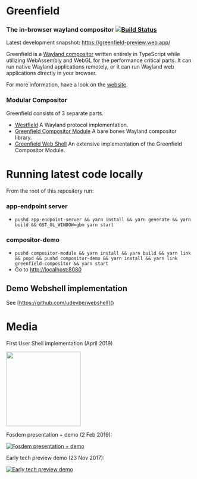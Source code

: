 # Greenfield

### The in-browser wayland compositor [![Build Status](https://travis-ci.org/udevbe/greenfield.svg)](https://travis-ci.org/udevbe/greenfield)

Latest development snapshot: https://greenfield-preview.web.app/

Greenfield is a [Wayland compositor](https://en.wikipedia.org/wiki/Wayland_%28display_server_protocol%29) written
entirely in TypeScript while utilizing WebAssembly and WebGL for the performance critical parts. It can run native
Wayland applications remotely, or it can run Wayland web applications directly in your browser.

For more information, have a look on the [website](https://greenfield.app).

### Modular Compositor

Greenfield consists of 3 separate parts.

- [Westfield](https://github.com/udevbe/westfield) A Wayland protocol implementation.
- [Greenfield Compositor Module](https://github.com/udevbe/greenfield) A bare bones Wayland compositor library.
- [Greenfield Web Shell](https://github.com/udevbe/greenfield-webshell) An extensive implementation of the Greenfield
  Compositor Module.

# Running latest code locally

From the root of this repository run:

### app-endpoint server

- `pushd app-endpoint-server && yarn install && yarn generate && yarn build && GST_GL_WINDOW=gbm yarn start`

### compositor-demo

- `pushd compositor-module && yarn install && yarn build && yarn link && popd && pushd compositor-demo && yarn install && yarn link greenfield-compositor && yarn start`
- Go to [http://localhost:8080]()

## Demo Webshell implementation

See [https://github.com/udevbe/webshell]()

# Media

First User Shell implementation (April 2019)

[<img src="https://storage.googleapis.com/greenfield.app/Greenfield_2019-09-11.png" height="200" />](https://storage.googleapis.com/greenfield.app/Greenfield_2019-09-11.png)

Fosdem presentation + demo (2 Feb 2019):

[![Fosdem presentation + demo](https://img.youtube.com/vi/QjJDH7QtlXk/0.jpg)](https://www.youtube.com/watch?v=QjJDH7QtlXk)

Early tech preview demo (23 Nov 2017):

[![Early tech preview demo](https://img.youtube.com/vi/2lyihdFK7EE/0.jpg)](https://www.youtube.com/watch?v=2lyihdFK7EE)

